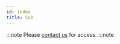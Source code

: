 ```yaml
---
id: index
title: SSO
---
```


:::note
Please [contact us](mailto:support@phasetwo.io) for access.
:::note

